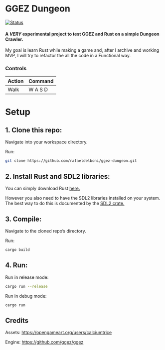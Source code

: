 # GGEZ Dungeon
[![Status][badge-status]][badge-status]
#### A *VERY* experimental project to test GGEZ and Rust on a simple Dungeon Crawler.

My goal is learn Rust while making a game and, after I archive and working MVP, I will try to refactor the all the code in a Functional way.

### Controls

| Action | Command |
| ------ | ------ |
| Walk | W A S D |

# Setup

## 1. Clone this repo:

Navigate into your workspace directory.

Run:
```bash
git clone https://github.com/rafaeldelboni/ggez-dungeon.git
```

## 2. Install Rust and SDL2 libraries:

You can simply download Rust [here.](https://www.rust-lang.org/)

However you also need to have the SDL2 libraries installed on your system.
The best way to do this is documented by the [SDL2 crate.](https://github.com/Rust-SDL2/rust-sdl2#user-content-requirements)

## 3. Compile:

Navigate to the cloned repo’s directory.

Run:

```bash
cargo build
```

## 4. Run:

Run in release mode:
```bash
cargo run --release
```

Run in debug mode:
```bash
cargo run
```

## Credits

Assets: https://opengameart.org/users/calciumtrice

Engine: https://github.com/ggez/ggez

[badge-status]: https://img.shields.io/badge/status-work%20in%20progress-lightgrey.svg
